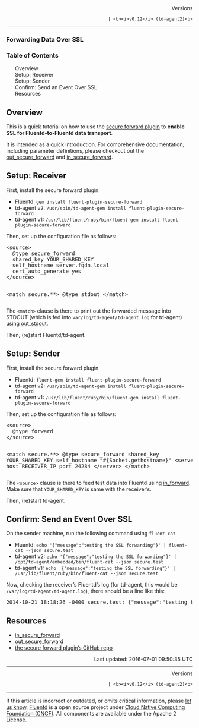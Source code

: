 <section id="main">
<div id="page">
<div class="topic_content">
<article>
<div style="text-align:right">
<div style="text-align:right">
Versions 
  

  

  
    
    | <b><i>v0.12</i> (td-agent2)<b>
</b></b>
</div>
</div>
<hr size="1" style="margin-top: 10px; margin-bottom: 10px; color: rgba(0, 0, 0, .15);"/>
<hgroup>
<h1>Forwarding Data Over SSL</h1>
</hgroup>
<a name="overview"></a>
<section id="table-of-contents"><h3>Table of Contents</h3>
<ul id="toc">
<li class="toc-item"><a href="#overview">Overview</a></li>
<li class="toc-item"><a href="#setup:-receiver">Setup: Receiver</a></li>
<li class="toc-item"><a href="#setup:-sender">Setup: Sender</a></li>
<li class="toc-item"><a href="#confirm:-send-an-event-over-ssl">Confirm: Send an Event Over SSL</a></li>
<li class="toc-item"><a href="#resources">Resources</a></li>
</ul>
</section>
<h2>Overview</h2>
<p>This is a quick tutorial on how to use the <a href="//github.com/tagomoris/fluent-plugin-secure-forward">secure forward plugin</a> to <strong>enable SSL for Fluentd-to-Fluentd data transport</strong>.</p>
<p>It is intended as a quick introduction. For comprehensive documentation, including parameter definitions, please checkout out the <a href="out_secure_forward">out_secure_forward</a> and <a href="in_secure_forward">in_secure_forward</a>.</p>
<a name="setup:-receiver"></a><h2>Setup: Receiver</h2>
<p>First, install the secure forward plugin.</p>
<ul>
<li>Fluentd: <code>gem install fluent-plugin-secure-forward</code>
</li>
<li>td-agent v2: <code>/usr/sbin/td-agent-gem install fluent-plugin-secure-forward</code>
</li>
<li>td-agent v1: <code>/usr/lib/fluent/ruby/bin/fluent-gem install fluent-plugin-secure-forward</code>
</li>
</ul>
<p>Then, set up the configuration file as follows:</p>
<pre class="CodeRay">&lt;source&gt;
  @type secure_forward
  shared_key YOUR_SHARED_KEY
  self_hostname server.fqdn.local
  cert_auto_generate yes
&lt;/source&gt;

&lt;match secure.**&gt;
  @type stdout
&lt;/match&gt;
</pre>
<p>The <code>&lt;match&gt;</code> clause is there to print out the forwarded message into STDOUT (which is fed into <code>var/log/td-agent/td-agent.log</code> for td-agent) using <a href="out_stdout">out_stdout</a>.</p>
<p>Then, (re)start Fluentd/td-agent.</p>
<a name="setup:-sender"></a><h2>Setup: Sender</h2>
<p>First, install the secure forward plugin.</p>
<ul>
<li>Fluentd: <code>fluent-gem install fluent-plugin-secure-forward</code>
</li>
<li>td-agent v2: <code>/usr/sbin/td-agent-gem install fluent-plugin-secure-forward</code>
</li>
<li>td-agent v1: <code>/usr/lib/fluent/ruby/bin/fluent-gem install fluent-plugin-secure-forward</code>
</li>
</ul>
<p>Then, set up the configuration file as follows:</p>
<pre class="CodeRay">&lt;source&gt;
  @type forward
&lt;/source&gt;

&lt;match secure.**&gt;
  @type secure_forward
  shared_key YOUR_SHARED_KEY
  self_hostname "#{Socket.gethostname}"
  &lt;server&gt;
    host RECEIVER_IP
    port 24284
  &lt;/server&gt;
&lt;/match&gt;
</pre>
<p>The <code>&lt;source&gt;</code> clause is there to feed test data into Fluentd using <a href="in_forward">in_forward</a>. Make sure that <code>YOUR_SHARED_KEY</code> is same with the receiver’s.</p>
<p>Then, (re)start td-agent.</p>
<a name="confirm:-send-an-event-over-ssl"></a><h2>Confirm: Send an Event Over SSL</h2>
<p>On the sender machine, run the following command using <code>fluent-cat</code></p>
<ul>
<li>Fluentd:
<code>echo '{"message":"testing the SSL forwarding"}' | fluent-cat --json secure.test</code>
</li>
<li>td-agent v2:
<code>echo '{"message":"testing the SSL forwarding"}' | /opt/td-agent/embedded/bin/fluent-cat --json secure.test</code>
</li>
<li>td-agent v1:
<code>echo '{"message":"testing the SSL forwarding"}' | /usr/lib/fluent/ruby/bin/fluent-cat --json secure.test</code>
</li>
</ul>
<p>Now, checking the receiver’s Fluentd’s log (for td-agent, this would be <code>/var/log/td-agent/td-agent.log</code>), there should be a line like this:</p>
<pre class="CodeRay">2014-10-21 18:18:26 -0400 secure.test: {"message":"testing the SSL forwarding"}
</pre>
<a name="resources"></a><h2>Resources</h2>
<ul>
<li><a href="in_secure_forward">in_secure_forward</a></li>
<li><a href="out_secure_forward">out_secure_forward</a></li>
<li><a href="//github.com/fluent/fluent-plugin-secure-forward">the secure forward plugin’s GitHub repo</a></li>
</ul>
<div style="text-align:right">
  Last updated: 2016-07-01 09:50:35 UTC
  </div>
<hr size="1" style="margin-top: 10px; margin-bottom: 10px; color: rgba(0, 0, 0, .15);"/>
<div style="text-align:right">
Versions 
  

  

  
    
    | <b><i>v0.12</i> (td-agent2)<b>
</b></b>
</div>
<hr size="1" style="margin-top: 10px; margin-bottom: 10px; color: rgba(0, 0, 0, .15);"/>
<p>
    If this article is incorrect or outdated, or omits critical information, please <a href="https://github.com/fluent/fluentd-docs/issues?state=open">let us know</a>. <a href="http://www.fluentd.org/">Fluentd</a> is a  open source project under <a href="https://cncf.io/">Cloud Native Computing Foundation (CNCF)</a>. All components are available under the Apache 2 License.
  </p>
</article>
</div>
<!-- /#topic_content -->
</div>
<!-- /#page -->
</section>